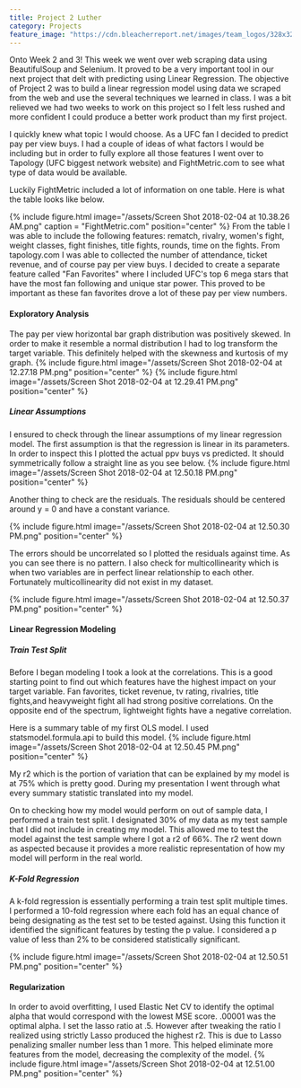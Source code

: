 ```yaml
---
title: Project 2 Luther
category: Projects
feature_image: "https://cdn.bleacherreport.net/images/team_logos/328x328/ufc.png"
---
```

Onto Week 2 and 3! This week we went over web scraping data using BeautifulSoup and Selenium. It proved to be a very important tool in our next project that delt with predicting using Linear Regression. The objective of Project 2 was to build a linear regression model using data we scraped from the web and use the several techniques we learned in class.  I was a bit relieved we had two weeks to work on this project so I felt less rushed and more confident I could produce a better work product than my first project.

I quickly knew what topic I would choose. As a UFC fan I decided to predict pay per view buys. I had a couple of ideas of what factors I would be including but in order to fully explore all those features I went over to Tapology (UFC biggest network website) and FightMetric.com to see what type of data would be available.

Luckily FightMetric included a lot of information on one table. Here is what the table looks like below.

{% include figure.html image="/assets/Screen Shot 2018-02-04 at 10.38.26 AM.png" caption = "FightMetric.com" position="center" %}
From the table I was able to include the following features: rematch, rivalry, women's fight, weight classes, fight finishes, title fights, rounds, time on the fights. From tapology.com I was able to collected the number of attendance, ticket revenue, and of course pay per view buys. I decided to create a separate feature called "Fan Favorites" where I included UFC's top 6 mega stars that have the most fan following and unique star power. This proved to be important as these fan favorites drove a lot of these pay per view numbers.
<!-- more -->
#### Exploratory Analysis

The pay per view horizontal bar graph distribution was positively skewed. In order to make it resemble a normal distribution I had to log transform the target variable. This definitely helped with the skewness and kurtosis of my graph.
{% include figure.html image="/assets/Screen Shot 2018-02-04 at 12.27.18 PM.png"  position="center" %}
{% include figure.html image="/assets/Screen Shot 2018-02-04 at 12.29.41 PM.png"  position="center" %}

##### Linear Assumptions

I ensured to check through the linear assumptions of my linear regression model. The first assumption is that the regression is linear in its parameters. In order to inspect this I plotted the actual ppv buys vs predicted. It should symmetrically follow a straight line as you see below.
{% include figure.html image="/assets/Screen Shot 2018-02-04 at 12.50.18 PM.png"  position="center" %}

Another thing to check are the residuals. The residuals should be centered around y = 0 and have a constant variance.

{% include figure.html image="/assets/Screen Shot 2018-02-04 at 12.50.30 PM.png"  position="center" %}

The errors should be uncorrelated so I plotted the residuals against time. As you can see there is no pattern. I also check for multicollinearity which is when two variables are in perfect linear relationship to each other. Fortunately multicollinearity did not exist in my dataset.

{% include figure.html image="/assets/Screen Shot 2018-02-04 at 12.50.37 PM.png"  position="center" %}

#### Linear Regression Modeling

##### Train Test Split

Before I began modeling I took a look at the correlations. This is a good starting point to find out which features have the highest impact on your target variable. Fan favorites, ticket revenue, tv rating, rivalries, title fights,and heavyweight fight all had strong positive correlations. On the opposite end of the spectrum, lightweight fights have a negative correlation.

Here is a summary table of my first OLS model. I used statsmodel.formula.api to build this model.
{% include figure.html image="/assets/Screen Shot 2018-02-04 at 12.50.45 PM.png"  position="center" %}

My r2 which is the portion of variation that can be explained by my model is at 75% which is pretty good. During my presentation I went through what every summary statistic translated into my model. 

On to checking how my model would perform on out of sample data, I performed a train test split. I designated 30% of my data as my test sample that I did not include in creating my model. This allowed me to test the model against the test sample where I got a r2 of 66%. The r2 went down as aspected because it provides a more realistic representation of how my model will perform in the real world. 

##### K-Fold Regression
A k-fold regression is essentially performing a train test split multiple times. I performed a 10-fold regression where each fold has an equal chance of being designating as the test set to be tested against. Using this function it identified the significant features by testing the p value. I considered a p value of less than 2% to be considered statistically significant.

{% include figure.html image="/assets/Screen Shot 2018-02-04 at 12.50.51 PM.png"  position="center" %}

#### Regularization

In order to avoid overfitting, I used Elastic Net CV to identify the optimal alpha that would correspond with the lowest MSE score. .00001 was the optimal alpha. I set the lasso ratio at .5. However after tweaking the ratio I realized using strictly Lasso produced the highest r2. This is due to Lasso penalizing smaller number less than 1 more. This helped eliminate more features from the model, decreasing the complexity of the model. 
{% include figure.html image="/assets/Screen Shot 2018-02-04 at 12.51.00 PM.png"  position="center" %}

